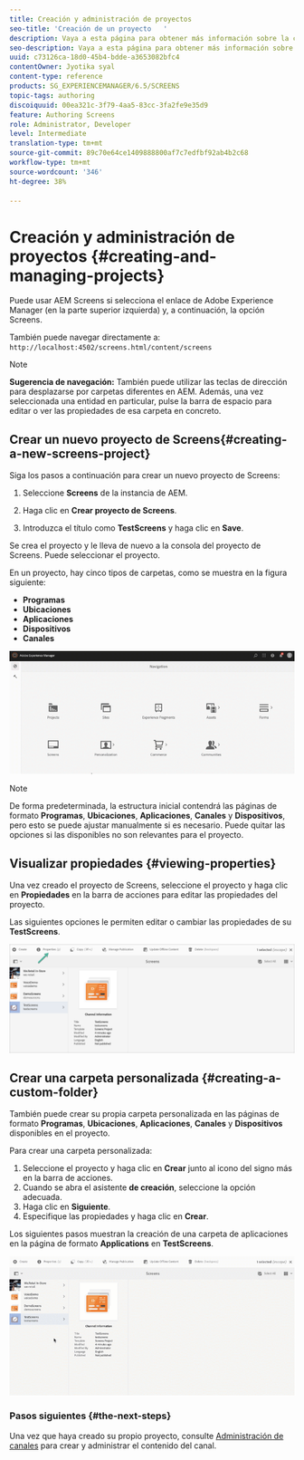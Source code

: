 ```yaml
---
title: Creación y administración de proyectos
seo-title: 'Creación de un proyecto   '
description: Vaya a esta página para obtener más información sobre la creación de un nuevo proyecto de Screens.
seo-description: Vaya a esta página para obtener más información sobre la creación de un nuevo proyecto de Screens.
uuid: c73126ca-18d0-45b4-bdde-a3653082bfc4
contentOwner: Jyotika syal
content-type: reference
products: SG_EXPERIENCEMANAGER/6.5/SCREENS
topic-tags: authoring
discoiquuid: 00ea321c-3f79-4aa5-83cc-3fa2fe9e35d9
feature: Authoring Screens
role: Administrator, Developer
level: Intermediate
translation-type: tm+mt
source-git-commit: 89c70e64ce1409888800af7c7edfbf92ab4b2c68
workflow-type: tm+mt
source-wordcount: '346'
ht-degree: 38%

---
```



# Creación y administración de proyectos {#creating-and-managing-projects}

Puede usar AEM Screens si selecciona el enlace de Adobe Experience Manager (en la parte superior izquierda) y, a continuación, la opción Screens.

También puede navegar directamente a: `http://localhost:4502/screens.html/content/screens`


>[!NOTE]
>**Sugerencia de navegación:**
>También puede utilizar las teclas de dirección para desplazarse por carpetas diferentes en AEM. Además, una vez seleccionada una entidad en particular, pulse la barra de espacio para editar o ver las propiedades de esa carpeta en concreto.

## Crear un nuevo proyecto de Screens{#creating-a-new-screens-project} 

Siga los pasos a continuación para crear un nuevo proyecto de Screens:

1. Seleccione **Screens** de la instancia de AEM.

1. Haga clic en **Crear proyecto de Screens**.

1. Introduzca el título como **TestScreens** y haga clic en **Save**.

Se crea el proyecto y le lleva de nuevo a la consola del proyecto de Screens. Puede seleccionar el proyecto.

En un proyecto, hay cinco tipos de carpetas, como se muestra en la figura siguiente:

* **Programas**
* **Ubicaciones**
* **Aplicaciones**
* **Dispositivos**
* **Canales**

![player1](assets/create-project.gif)

>[!NOTE]
>
>De forma predeterminada, la estructura inicial contendrá las páginas de formato **Programas**, **Ubicaciones**, **Aplicaciones**, **Canales** y **Dispositivos**, pero esto se puede ajustar manualmente si es necesario. Puede quitar las opciones si las disponibles no son relevantes para el proyecto.


## Visualizar propiedades {#viewing-properties}

Una vez creado el proyecto de Screens, seleccione el proyecto y haga clic en **Propiedades** en la barra de acciones para editar las propiedades del proyecto.

Las siguientes opciones le permiten editar o cambiar las propiedades de su **TestScreens**.

![image](assets/create-project2.png)


## Crear una carpeta personalizada {#creating-a-custom-folder}

También puede crear su propia carpeta personalizada en las páginas de formato **Programas**, **Ubicaciones**, **Aplicaciones**, **Canales** y **Dispositivos** disponibles en el proyecto.

Para crear una carpeta personalizada:

1. Seleccione el proyecto y haga clic en **Crear** junto al icono del signo más en la barra de acciones.
1. Cuando se abra el asistente **de creación**, seleccione la opción adecuada.
1. Haga clic en **Siguiente**. 
1. Especifique las propiedades y haga clic en **Crear**.

Los siguientes pasos muestran la creación de una carpeta de aplicaciones en la página de formato **Applications** en **TestScreens**.

![player2-1](assets/create-project3.gif)

### Pasos siguientes {#the-next-steps}

Una vez que haya creado su propio proyecto, consulte [Administración de canales](managing-channels.md) para crear y administrar el contenido del canal.

